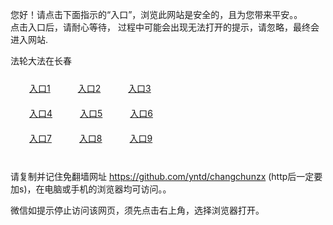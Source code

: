 您好！请点击下面指示的“入口”，浏览此网站是安全的，且为您带来平安。。 <br/>
点击入口后，请耐心等待， 过程中可能会出现无法打开的提示，请忽略，最终会进入网站. </br>

法轮大法在长春<br/>
<div style="padding:10px"><a style="margin:20px" target="_blank" href="https://d3qw4cql2v3maz.cloudfront.net/2Qpsp?nchjduls" id="ccLink1" rel="nofollow">入口1</a> <a target="_blank" style="margin:20px" href="https://d3s2q1pfus8wl1.cloudfront.net/2Qpsp?fbpcczup" id="ccLink2" rel="nofollow">入口2</a> <a style="margin:20px" target="_blank" href="https://d2ziut7b0rbh1e.cloudfront.net/2Qpsp?ensaia" id="ccLink3" rel="nofollow">入口3</a></div>

<div style="padding:10px" ><a style="margin:20px" target="_blank" href="https://d3qw4cql2v3maz.cloudfront.net/2Qpsp?nchjduls" id="ccLink4" rel="nofollow">入口4</a> <a style="margin:20px" href="https://d3s2q1pfus8wl1.cloudfront.net/2Qpsp?fbpcczup" target="_blank" id="ccLink5" rel="nofollow">入口5</a> <a style="margin:20px" href="https://d2ziut7b0rbh1e.cloudfront.net/2Qpsp?ensaia" target="_blank" id="ccLink6" rel="nofollow">入口6</a></div>

<div style="padding:10px"><a style="margin:20px" target="_blank" href="https://d3qw4cql2v3maz.cloudfront.net/2Qpsp?nchjduls" id="ccLink7" rel="nofollow">入口7</a> <a style="margin:20px" href="https://d3s2q1pfus8wl1.cloudfront.net/2Qpsp?fbpcczup" target="_blank" id="ccLink8" rel="nofollow">入口8</a> <a style="margin:20px" target="_blank" href="https://d2ziut7b0rbh1e.cloudfront.net/2Qpsp?ensaia" id="ccLink9" rel="nofollow">入口9</a></div>

<br/>



请复制并记住免翻墙网址 https://github.com/yntd/changchunzx (http后一定要加s)，在电脑或手机的浏览器均可访问。。<br/>

微信如提示停止访问该网页，须先点击右上角，选择浏览器打开。
